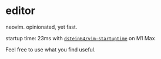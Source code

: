 # editor
neovim. opinionated, yet fast.

startup time: 23ms with [`dstein64/vim-startuptime`](https://github.com/dstein64/vim-startuptime) on M1 Max

Feel free to use what you find useful.

